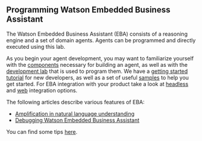 ## Programming Watson Embedded Business Assistant

The Watson Embedded Business Assistant (EBA) consists of a reasoning engine and a set of domain agents. Agents can be programmed and directly executed using this lab. 

As you begin your agent development, you may want to familiarize yourself with the [components](./components/Components.md) necessary for building an agent, as well as with the [development lab](./lab/Overview.md) that is used to program them. We have a [getting started tutorial](./getting-started/GettingStarted.md) for new developers, as well as a set of useful [samples](./Samples.md) to help you get started. For EBA integration with your product take a look at [headless](./integration/Headless.md) and [web](./integration/Web.md) integration options.

The following articles describe various features of EBA:
* [Amplification in natural language understanding](./articles/NaturalLanguageUnderstanding.md)
* [Debugging Watson Embedded Business Assistant](./articles/DebuggingWatsonAssistant.md)

You can find some tips [here](./DevTips.md).

